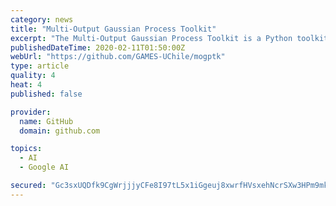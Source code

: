 ```yaml
---
category: news
title: "Multi-Output Gaussian Process Toolkit"
excerpt: "The Multi-Output Gaussian Process Toolkit is a Python toolkit for training and interpreting Gaussian process models with multiple data channels. It builds upon GPflow and TensorFlow to provide an easy way to train multi-output models effectively and interpret their results. The main authors are Taco de Wolff, Alejandro Cuevas, and Felipe Tobar ..."
publishedDateTime: 2020-02-11T01:50:00Z
webUrl: "https://github.com/GAMES-UChile/mogptk"
type: article
quality: 4
heat: 4
published: false

provider:
  name: GitHub
  domain: github.com

topics:
  - AI
  - Google AI

secured: "Gc3sxUQDfk9CgWrjjjyCFe8I97tL5x1iGgeuj8xwrfHVsxehNcrSXw3HPm9mknvfJBYm7IPMYYypxnLvoVpl81ndcntZ7PyAbwmM1nvx9/6N7ks5am6bS1N5Kbv6zFkz3OH4k3qZeMnbfjMN/oObZZ2xMxkgUtG/k/rraqksYBSMQQZ+ZyDk2u8gqgQNtJp3PrwpFbP/M0OJj2GBqxsdQJrz73hz7tx4V3ZK7PLaZWEkx5CHUqUzh4TNyzdPNP7t+8b/1A7F9um2Zr/D8XGhGvetPPXIA0hFOF0Dbs24zAAu+sCtnvL7bwwa10CO7v2LxgAvJ02xk+AdVMvfIKf13R6qlJjRfYGyqEGX/K17ezFBVfK80Vi2ot3JDKY4QIa3TKCEXLxZBxWyin1z+CDiu8XpcKsyBw03OIL8oj7YLPkgL0AWX3JRS1v+Z5k7sTdc8LX7EL9weugQO7sZdt2MRQNS5jyP/tp0GPZM20aRQUk=;HPgE3S7Pp2blDTuKJN2DQQ=="
---
```


